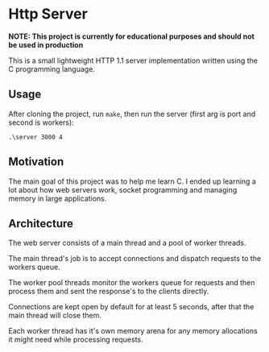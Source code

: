 # Http Server
**NOTE: This project is currently for educational purposes and should not be used in production**

This is a small lightweight HTTP 1.1 server implementation written using the C programming language.

## Usage

After cloning the project, run `make`, then run the server (first arg is port and second is workers):
```
.\server 3000 4
```

## Motivation

The main goal of this project was to help me learn C. I ended up learning a lot about how web servers work, socket programming and managing memory in large applications. 

## Architecture

The web server consists of a main thread and a pool of worker threads.

The main thread's job is to accept connections and dispatch requests to the workers queue.

The worker pool threads monitor the workers queue for requests and then process them and sent the response's to the clients directly.

Connections are kept open by default for at least 5 seconds, after that the main thread will close them.

Each worker thread has it's own memory arena for any memory allocations it might need while processing requests.
